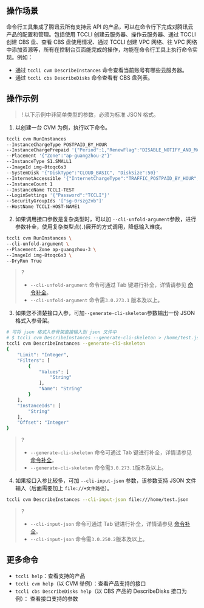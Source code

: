 

## 操作场景

命令行工具集成了腾讯云所有支持云 API 的产品，可以在命令行下完成对腾讯云产品的配置和管理。包括使用 TCCLI 创建云服务器、操作云服务器、通过 TCCLI 创建 CBS 盘、查看 CBS 盘使用情况、通过 TCCLI 创建 VPC 网络、往 VPC 网络中添加资源等，所有在控制台页面能完成的操作，均能在命令行工具上执行命令实现。例如：

* 通过 `tccli cvm DescribeInstances` 命令查看当前账号有哪些云服务器。
* 通过 `tccli cbs DescribeDisks` 命令查看有 CBS 盘列表。

## 操作示例

>! 以下示例中非简单类型的参数，必须为标准 JSON 格式。

1. 以创建一台 CVM 为例，执行以下命令。
```bash
tccli cvm RunInstances
--InstanceChargeType POSTPAID_BY_HOUR
--InstanceChargePrepaid '{"Period":1,"RenewFlag":"DISABLE_NOTIFY_AND_MANUAL_RENEW"}'
--Placement '{"Zone":"ap-guangzhou-2"}'
--InstanceType S1.SMALL1
--ImageId img-8toqc6s3
--SystemDisk '{"DiskType":"CLOUD_BASIC", "DiskSize":50}'
--InternetAccessible '{"InternetChargeType":"TRAFFIC_POSTPAID_BY_HOUR","InternetMaxBandwidthOut":10,"PublicIpAssigned":true}' 
--InstanceCount 1
--InstanceName TCCLI-TEST
--LoginSettings '{"Password":"TCCLI"}'
--SecurityGroupIds '["sg-0rszg2vb"]'
--HostName TCCLI-HOST-NAME1
```
2. 如果调用接口参数是复杂类型时，可以加 `--cli-unfold-argument`参数，进行参数补全，使用复杂类型点(`.`)展开的方式调用，降低输入难度。
```bash
tccli cvm RunInstances \
--cli-unfold-argument \
--Placement.Zone ap-guangzhou-3 \
--ImageId img-8toqc6s3 \
--DryRun True
```
>?
>- `--cli-unfold-argument` 命令可通过 Tab 键进行补全，详情请参见 [命令补全](https://cloud.tencent.com/document/product/440/34011#.E5.91.BD.E4.BB.A4.E8.A1.A5.E5.85.A8)。
>- `--cli-unfold-argument` 命令需`3.0.273.1` 版本及以上。
3. 如果您不清楚接口入参，可加`--generate-cli-skeleton`参数输出一份 JSON 格式入参骨架。
```bash
# 可将 json 格式入参骨架直接输入到 json 文件中
# $ tccli cvm DescribeInstances --generate-cli-skeleton > /home/test.json
tccli cvm DescribeInstances --generate-cli-skeleton
{
    "Limit": "Integer", 
    "Filters": [
        {
            "Values": [
                "String"
            ], 
            "Name": "String"
        }
    ], 
    "InstanceIds": [
        "String"
    ], 
    "Offset": "Integer"
}
```
>?
>- `--generate-cli-skeleton` 命令可通过 Tab 键进行补全，详情请参见 [命令补全](https://cloud.tencent.com/document/product/440/34011#.E5.91.BD.E4.BB.A4.E8.A1.A5.E5.85.A8)。
>- `--generate-cli-skeleton` 命令需`3.0.273.1`版本及以上。
4. 如果接口入参比较多，可加 `--cli-input-json` 参数，该参数支持 JSON 文件输入（后面需要加上 `file://+文件路径`）。
```bash
tccli cvm DescribeInstances --cli-input-json file:///home/test.json
```
>?
>- `--cli-input-json` 命令可通过 Tab 键进行补全，详情请参见 [命令补全](https://cloud.tencent.com/document/product/440/34011#.E5.91.BD.E4.BB.A4.E8.A1.A5.E5.85.A8)。
>- `--cli-input-json` 命令需`3.0.250.2`版本及以上。



## 更多命令
- `tccli help`：查看支持的产品
- `tccli cvm help`（以 CVM 举例）：查看产品支持的接口
- `tccli cbs DescribeDisks help`（以 CBS 产品的 DescribeDisks 接口为例）： 查看接口支持的参数
